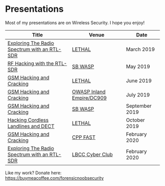 # Presentations
Most of my presentations are on Wireless Security. I hope you enjoy!

| Title | Venue | Date |
|-------|-------|------|
|[Exploring The Radio Spectrum with an RTL-SDR](https://github.com/mfput/Exploring-Radio-with-SDR/blob/master/Exploring-Radio-with-SDR/readme.md) | [LETHAL](https://www.meetup.com/LETHAL/events/257971679/) | March 2019 |
|[RF Hacking with the RTL-SDR](https://github.com/mfput/talks/tree/master/Exploring-Radio-with-SDR) | [SB WASP](https://www.meetup.com/SouthBayWASP/events/xrgnwqyzhbgb/) | May 2019 |
|[GSM Hacking and Cracking](https://github.com/mfput/talks/tree/master/GSM-Hacking-and-Cracking) | [LETHAL](https://www.meetup.com/LETHAL/events/259801704/) | June 2019 |
|[GSM Hacking and Cracking](https://github.com/mfput/talks/tree/master/GSM-Hacking-and-Cracking) | [OWASP Inland Empire/DC909](https://www.meetup.com/OWASP-Inland-Empire-Open-Web-Application-Security-Project/events/263001531/) | July 2019 |
|[GSM Hacking and Cracking](https://github.com/mfput/talks/tree/master/GSM-Hacking-and-Cracking) | [SB WASP](https://www.meetup.com/SouthBayWASP/events/zvltxqyzmbkb/) | September 2019 |
|[Hacking Cordless Landlines and DECT](https://github.com/mfput/talks/tree/master/Wireless-Phones-and-DECT) | [LETHAL](https://www.meetup.com/LETHAL/events/264652498/) | October 2019 |
|[GSM Hacking and Cracking](https://github.com/mfput/talks/tree/master/GSM-Hacking-and-Cracking) | [CPP FAST](https://www.cppfast.org/) | February 2020 |
|[Exploring The Radio Spectrum with an RTL-SDR](https://github.com/mfput/Exploring-Radio-with-SDR/blob/master/Exploring-Radio-with-SDR/readme.md) | [LBCC Cyber Club](https://www.cppfast.org/) | February 2020 |

Like my work? Donate here: https://buymeacoffee.com/forensicnoobsecurity
